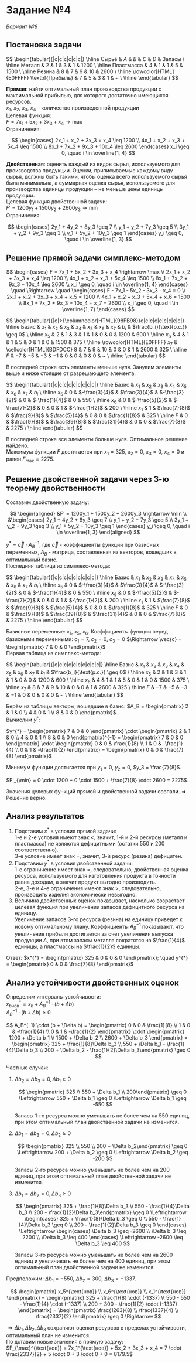 # Задание №4

_Вариант №8_

## Постановка задачи

$$
\begin{tabular}{|c|c|c|c|c|c|}
    \hline
        Сырьё & $A$ & $B$ & $C$ & $D$ & Запасы \\
    \hline
        Металл & $2$ & $1$ & $3$ & $1$ & $1200$ \\ \hline
        Пластмасса & $4$ & $1$ & $1$ & $5$ & $1500$ \\ \hline
        Резина & $8$ & $7$ & $9$ & $10$ & $2600$ \\ \hline
        \rowcolor[HTML]{E0FFFF}
        \textbf{Прибыль} & $7$ & $5$ & $3$ & $1$ & ~ \\ \hline
\end{tabular}
$$

**Прямая**: найти оптимальный план производства продукции с максимальной прибылью, для которого достаточно имеющихся ресурсов.  
$x_1$, $x_2$, $x_3$, $x_4$ – количество произведенной продукции  
Целевая функция:  
$F = 7x_1 + 5x_2 + 3x_3 + x_4 \rightarrow \max$  
Ограничения:

$$
\begin{cases}
    2x_1 + x_2 + 3x_3 + x_4 \leq 1200 \\
    4x_1 + x_2 + x_3 + 5x_4 \leq 1500 \\
    8x_1 + 7x_2 + 9x_3 + 10x_4 \leq 2600
\end{cases}
x_i \geq 0, \quad i \in \overline{1, 4}
$$

**Двойственная**: оценить каждый из видов сырья, используемого для производства продукции. Оценки, приписываемые каждому виду сырья, должны быть такими, чтобы оценка всего используемого сырья была минимальна, а суммарная оценка сырья, используемого для производства единицы продукции – не меньше цены единицы продукции.  
Целевая функция двойственной задачи:  
$F' = 1200y_1 + 1500y_2 + 2600y_3 \rightarrow \min$  
Ограничения:

$$
\begin{cases}
    2y_1 + 4y_2 + 8y_3 \geq 7 \\
    y_1 + y_2 + 7y_3 \geq 5 \\
    3y_1 + y_2 + 9y_3 \geq 3 \\
    y_1 + 5y_2 + 10y_3 \geq 1
\end{cases}
y_i \geq 0, \quad i \in \overline{1, 3}
$$

## Решение прямой задачи симплекс-методом

$$
\begin{cases}
    F = 7x_1 + 5x_2 + 3x_3 + x_4 \rightarrow \max \\
    2x_1 + x_2 + 3x_3 + x_4 \leq 1200 \\
    4x_1 + x_2 + x_3 + 5x_4 \leq 1500 \\
    8x_1 + 7x_2 + 9x_3 + 10x_4 \leq 2600 \\
    x_i \geq 0, \quad i \in \overline{1, 4}
\end{cases}
\quad
\Rightarrow
\quad
\begin{cases}
    F - 7x_1 - 5x_2 - 3x_3 - x_4 = 0 \\
    2x_1 + x_2 + 3x_3 + x_4 + x_5 = 1200 \\
    4x_1 + x_2 + x_3 + 5x_4 + x_6 = 1500 \\
    8x_1 + 7x_2 + 9x_3 + 10x_4 + x_7 = 2600 \\
    x_i \geq 0, \quad i \in \overline{1, 7}
\end{cases}
$$

$$
\begin{tabular}{|c|>{\columncolor[HTML]{98FB98}}c|c|c|c|c|c|c|c|c|}
    \hline
        Базис & $x_1$ & $x_2$ & $x_3$ & $x_4$ & $x_5$ & $x_6$ & $x_7$ & $b_i$ & $\frac{b_i}{\text{р.с.}} \geq 0$ \\
    \hline
        $x_5$ & $2$ & $1$ & $3$ & $1$ & $1$ & $0$ & $0$ & $1200$ & $600$ \\ \hline
        $x_6$ & $4$ & $1$ & $1$ & $5$ & $0$ & $1$ & $0$ & $1500$ & $375$ \\ \hline
        \rowcolor[HTML]{E0FFFF}
        $x_7$ & \cellcolor[HTML]{BDFDCC} $8$ & $7$ & $9$ & $10$ & $0$ & $0$ & $1$ & $2600$ & $325$ \\ \hline
        $F$ & $-7$ & $-5$ & $-3$ & $-1$ & $0$ & $0$ & $0$ & $0$ & ~ \\ \hline
\end{tabular}
$$

В последней строке есть элементы меньше нуля. Занулим элементы выше и ниже стоящие от разрешающего элемента.

$$
\begin{tabular}{|c|c|c|c|c|c|c|c|c|}
    \hline
        Базис & $x_1$ & $x_2$ & $x_3$ & $x_4$ & $x_5$ & $x_6$ & $x_7$ & $b_i$ \\
    \hline
        $x_5$ & $0$ & $-\frac{3}{4}$ & $\frac{3}{4}$ & $-\frac{3}{2}$ & $0$ & $-\frac{1}{4}$ & $0$ & $550$ \\ \hline
        $x_6$ & $0$ & $-\frac{5}{2}$ & $-\frac{7}{2}$ & $0$ & $0$ & $1$ & $-\frac{1}{2}$ & $200$ \\ \hline
        $x_1$ & $1$ & $\frac{7}{8}$ & $\frac{9}{8}$ & $\frac{5}{4}$ & $0$ & $0$ & $\frac{1}{8}$ & $325$ \\ \hline
        $F$ & $0$ & $\frac{9}{8}$ & $\frac{39}{8}$ & $\frac{31}{4}$ & $0$ & $0$ & $\frac{7}{8}$ & $2275$ \\ \hline
\end{tabular}
$$

В последней строке все элементы больше нуля. Оптимальное решение найдено.  
Максимум функции $F$ достигается при $x_1 = 325$, $x_2 = 0$, $x_3 = 0$, $x_4 = 0$ и равен $F_{\max} = 2275$.

## Решение двойственной задачи через 3-ю теорему двойственности

Cоставим двойственную задачу:

$$
\begin{aligned}
&F' = 1200y_1 + 1500y_2 + 2600y_3 \rightarrow \min \\
&\begin{cases}
    2y_1 + 4y_2 + 8y_3 \geq 7 \\
    y_1 + y_2 + 7y_3 \geq 5 \\
    3y_1 + y_2 + 9y_3 \geq 3 \\
    y_1 + 5y_2 + 10y_3 \geq 1
\end{cases}
y_i \geq 0, \quad i \in \overline{1, 3}
\end{aligned}
$$

$y^{*} = \vec{c} \cdot A^{-1}_B$, где $\vec{c}$ - коэффициенты функции при базисных переменных, $A_B$ - матрица, составленная из векторов, вошедших в оптимальный базис.  
Последняя таблица из симплекс-метода:

$$
\begin{tabular}{|c|c|c|c|c|c|c|c|c|}
    \hline
        Базис & $x_1$ & $x_2$ & $x_3$ & $x_4$ & $x_5$ & $x_6$ & $x_7$ & $b_i$ \\
    \hline
        $x_5$ & $0$ & $-\frac{3}{4}$ & $\frac{3}{4}$ & $-\frac{3}{2}$ & $0$ & $-\frac{1}{4}$ & $0$ & $550$ \\ \hline
        $x_6$ & $0$ & $-\frac{5}{2}$ & $-\frac{7}{2}$ & $0$ & $0$ & $1$ & $-\frac{1}{2}$ & $200$ \\ \hline
        $x_1$ & $1$ & $\frac{7}{8}$ & $\frac{9}{8}$ & $\frac{5}{4}$ & $0$ & $0$ & $\frac{1}{8}$ & $325$ \\ \hline
        $F$ & $0$ & $\frac{9}{8}$ & $\frac{39}{8}$ & $\frac{31}{4}$ & $0$ & $0$ & $\frac{7}{8}$ & $2275$ \\ \hline
\end{tabular}
$$

Базисные переменные: $x_1$, $x_5$, $x_6$.
Коэффициенты функции перед базисными переменными: $c_1 = 7$, $c_2 = 0$, $c_3 = 0$ $\Rightarrow \vec{c} = \begin{pmatrix} 7 & 0 & 0 \end{pmatrix}$  
Первая таблица из симплекс-метода:

$$
\begin{tabular}{|c|c|c|c|c|c|c|c|c|c|}
    \hline
        Базис & $x_1$ & $x_2$ & $x_3$ & $x_4$ & $x_5$ & $x_6$ & $x_7$ & $b_i$ & $\frac{b_i}{\text{р.с.}} \geq 0$ \\
    \hline
        $x_5$ & $2$ & $1$ & $3$ & $1$ & $1$ & $0$ & $0$ & $1200$ & $600$ \\ \hline
        $x_6$ & $4$ & $1$ & $1$ & $5$ & $0$ & $1$ & $0$ & $1500$ & $375$ \\ \hline
        $x_7$ & $8$ & $7$ & $9$ & $10$ & $0$ & $0$ & $1$ & $2600$ & $325$ \\ \hline
        $F$ & $-7$ & $-5$ & $-3$ & $-1$ & $0$ & $0$ & $0$ & $0$ & ~ \\ \hline
\end{tabular}
$$

Берём из таблицы векторы, вошедшие в базис: $A_B = \begin{pmatrix} 2 & 1 & 0 \\ 4 & 0 & 1 \\ 8 & 0 & 0 \end{pmatrix}$.  
Вычислим $y^{*}$:

$y^{*} = 
\begin{pmatrix} 7 & 0 & 0 \end{pmatrix} \cdot \begin{pmatrix} 2 & 1 & 0 \\ 4 & 0 & 1 \\ 8 & 0 & 0 \end{pmatrix}^{-1} = 
\begin{pmatrix} 7 & 0 & 0 \end{pmatrix} \cdot \begin{pmatrix} 0 & 0 & \frac{1}{8} \\ 1 & 0 & -\frac{1}{4} \\ 0 & 1 & -\frac{1}{2} \end{pmatrix} =
\begin{pmatrix} 0 & 0 & \frac{7}{8} \end{pmatrix}$

Минимум функции достигается при $y_1 = 0$, $y_2 = 0$, $y_3 = \frac{7}{8}$.

$F'_{\min} = 0 \cdot 1200 + 0 \cdot 1500 + \frac{7}{8} \cdot 2600 = 2275$.

Значения целевых функций прямой и двойственной задачи совпали. $\Rightarrow$ Решение верно.

## Анализ результатов

1. Подставим $x^{*}$ в условия прямой задачи:  
   1-е и 2-е условия имеют знак $<$, значит, 1-й и 2-й ресурсы (металл и пластмасса) не являются дефицитными (остатки 550 и 200 соответственно).  
   3-е условие имеет знак $=$, значит, 3-й ресурс (резина) дефицитен.
2. Подставим $y^{*}$ в условия двойственной задачи:  
   1-е ограничение имеет знак $=$, следовательно, двойственная оценка ресурса, используемого для изготовления продукта в точности равна доходам, а значит продукт выгодно производить.  
   2-е, 3-е и 4-е ограничения имеют знак $>$, следовательно, производить изделия экономически невыгодно.
3. Величина двойственных оценок показывает, насколько возрастает целевая функция при увеличении запасов дефицитного ресурса на единицу.  
   Увеличение запасов 3-го ресурса (резина) на единицу приведет к новому оптимальному плану.
   Коэффициенты $A_B^{-1}$ показывают, что увеличение прибыли достигается за счет увеличения выпуска продукции $A$, при этом запасы металла сократятся на $\frac{1}{4}$ единицы, а пластмассы на $\frac{1}{2}$ единицы.

Ответ: $x^{*} = \begin{pmatrix} 325 & 0 & 0 & 0 \end{pmatrix}; \quad y^{*} = \begin{pmatrix} 0 & 0 & \frac{7}{8} \end{pmatrix}$

## Анализ устойчивости двойственных оценок

Определим интервалы устойчивости:  
$x^*_{b\text{нов}} = x_b + A_B^{-1} \cdot (b + \Delta b)$  
$A_B^{-1} \cdot (b + \Delta b) \geq 0$

$$
A_B^{-1} \cdot (b + \Delta b) =
\begin{pmatrix} 0 & 0 & \frac{1}{8} \\ 1 & 0 & -\frac{1}{4} \\ 0 & 1 & -\frac{1}{2} \end{pmatrix} \cdot \begin{pmatrix} 1200 + \Delta b_1 \\ 1500 + \Delta b_2 \\ 2600 + \Delta b_3 \end{pmatrix} =
\begin{pmatrix} 325 + \frac{1}{8}\Delta b_3 \\ 550 + \Delta b_1 - \frac{1}{4}\Delta b_3 \\ 200 + \Delta b_2 - \frac{1}{2}\Delta b_3\end{pmatrix} \geq 0
$$

Частные случаи:

1. $\Delta b_2 = \Delta b_3 = 0, \Delta b_1 \geq 0$

   $$
   \begin{pmatrix} 325 \\ 550 + \Delta b_1 \\ 200\end{pmatrix} \geq 0 \Leftrightarrow
    550 + \Delta b_1 \geq 0
    \Leftrightarrow \Delta b_1 \geq -550
   $$

   Запасы 1-го ресурса можно уменьшать не более чем на $550$ единиц, при этом оптимальный план двойственной задачи не изменится.

2. $\Delta b_1 = \Delta b_3 = 0, \Delta b_2 \geq 0$

   $$
   \begin{pmatrix} 325 \\ 550 \\ 200 + \Delta b_2\end{pmatrix} \geq 0 \Leftrightarrow
    200 + \Delta b_2 \geq 0
    \Leftrightarrow \Delta b_2 \geq -200
   $$

   Запасы 2-го ресурса можно уменьшать не более чем на $200$ единиц, при этом оптимальный план двойственной задачи не изменится.

3. $\Delta b_1 = \Delta b_2 = 0, \Delta b_3 \geq 0$

   $$
   \begin{pmatrix} 325 + \frac{1}{8}\Delta b_3 \\ 550 - \frac{1}{4}\Delta b_3 \\ 200 - \frac{1}{2}\Delta b_3\end{pmatrix} \geq 0 \Leftrightarrow
   \begin{cases}
        325 + \frac{1}{8}\Delta b_3 \geq 0 \\
        550 - \frac{1}{4}\Delta b_3 \geq 0 \\
        200 - \frac{1}{2}\Delta b_3 \geq 0
   \end{cases} \Leftrightarrow
    \begin{cases}
          \Delta b_3 \geq -2600 \\
          \Delta b_3 \leq 2200 \\
          \Delta b_3 \leq 400
    \end{cases} \Leftrightarrow
    -2600 \leq \Delta b_3 \leq 400
   $$

   Запасы 3-го ресурса можно уменьшать не более чем на $2600$ единиц и увеличивать не более чем на $400$ единиц, при этом оптимальный план двойственной задачи не изменится.

Предположим: $\Delta b_1 = -550$, $\Delta b_2 = 300$, $\Delta b_3 = -1337$.

$$
\begin{pmatrix} x_5^{\text{нов}} \\ x_6^{\text{нов}} \\ x_1^{\text{нов}} \end{pmatrix} =
\begin{pmatrix} 325 + \frac{1}{8} \cdot (-1337) \\ 550 - 550 - \frac{1}{4} \cdot (-1337) \\ 200 + 300 - \frac{1}{2} \cdot (-1337) \end{pmatrix} =
\begin{pmatrix} \frac{1263}{8} \\ \frac{1337}{4} \\ \frac{2337}{2} \end{pmatrix} \geq 0 \Rightarrow
$$

$\Rightarrow \Delta b_1, \Delta b_2, \Delta b_3$ сохраняют оценки ресурсов в пределах устойчивости, оптимальный план не изменится.  
По
дставим новые значения в прямую задачу:  
$F_{\max}^{\text{нов}} = 7x_1^{\text{нов}} + 5x_2 + 3x_3 + x_4 = 7 \cdot \frac{2337}{2} + 5 \cdot 0 + 3 \cdot 0 + 0 = 8179.5$
